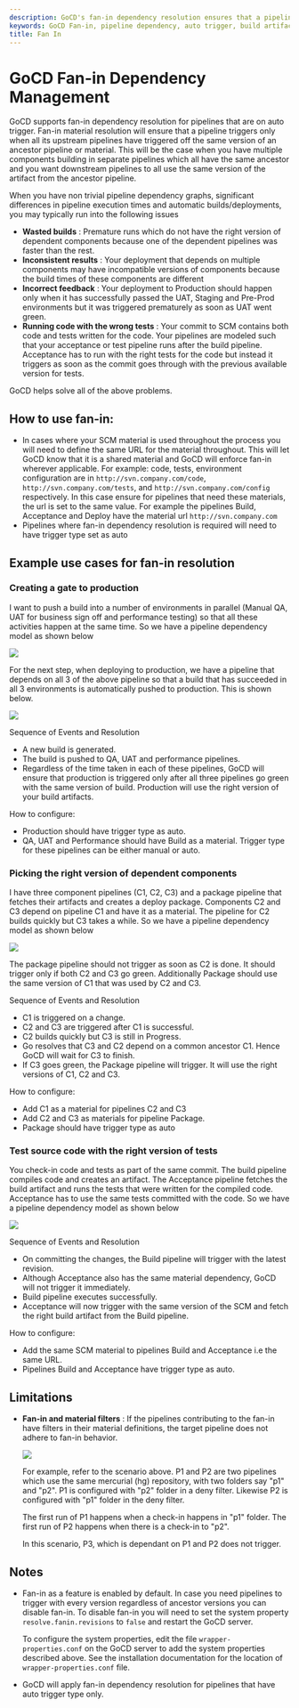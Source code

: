 ```yaml
---
description: GoCD's fan-in dependency resolution ensures that a pipeline triggers only when all its upstream pipelines have triggered off the same version of material.
keywords: GoCD Fan-in, pipeline dependency, auto trigger, build artifact, upstream pipeline, downstream pip
title: Fan In
---
```


# GoCD Fan-in Dependency Management

GoCD supports fan-in dependency resolution for pipelines that are on auto trigger. Fan-in material resolution will ensure that a pipeline triggers only when all its upstream pipelines have triggered off the same version of an ancestor pipeline or material. This will be the case when you have multiple components building in separate pipelines which all have the same ancestor and you want downstream pipelines to all use the same version of the artifact from the ancestor pipeline.

When you have non trivial pipeline dependency graphs, significant differences in pipeline execution times and automatic builds/deployments, you may typically run into the following issues

- **Wasted builds** : Premature runs which do not have the right version of dependent components because one of the dependent pipelines was faster than the rest.
- **Inconsistent results** : Your deployment that depends on multiple components may have incompatible versions of components because the build times of these components are different
- **Incorrect feedback** : Your deployment to Production should happen only when it has successfully passed the UAT, Staging and Pre-Prod environments but it was triggered prematurely as soon as UAT went green.
- **Running code with the wrong tests** : Your commit to SCM contains both code and tests written for the code. Your pipelines are modeled such that your acceptance or test pipeline runs after the build pipeline. Acceptance has to run with the right tests for the code but instead it triggers as soon as the commit goes through with the previous available version for tests.

GoCD helps solve all of the above problems.

## How to use fan-in:

- In cases where your SCM material is used throughout the process you will need to define the same URL for the material throughout. This will let GoCD know that it is a shared material and GoCD will enforce fan-in wherever applicable. For example: code, tests, environment configuration are in `http://svn.company.com/code`, `http://svn.company.com/tests`, and `http://svn.company.com/config` respectively. In this case ensure for pipelines that need these materials, the url is set to the same value. For example the pipelines Build, Acceptance and Deploy have the material url `http://svn.company.com`
- Pipelines where fan-in dependency resolution is required will need to have trigger type set as auto

## Example use cases for fan-in resolution

### Creating a gate to production

I want to push a build into a number of environments in parallel (Manual QA, UAT for business sign off and performance testing) so that all these activities happen at the same time. So we have a pipeline dependency model as shown below

![](../images/fanin_1_1.png)

For the next step, when deploying to production, we have a pipeline that depends on all 3 of the above pipeline so that a build that has succeeded in all 3 environments is automatically pushed to production. This is shown below.

![](../images/fanin_1_2.png)

Sequence of Events and Resolution

- A new build is generated.
- The build is pushed to QA, UAT and performance pipelines.
- Regardless of the time taken in each of these pipelines, GoCD will ensure that production is triggered only after all three pipelines go green with the same version of build. Production will use the right version of your build artifacts.

How to configure:

- Production should have trigger type as auto.
- QA, UAT and Performance should have Build as a material. Trigger type for these pipelines can be either manual or auto.

### Picking the right version of dependent components

I have three component pipelines (C1, C2, C3) and a package pipeline that fetches their artifacts and creates a deploy package. Components C2 and C3 depend on pipeline C1 and have it as a material. The pipeline for C2 builds quickly but C3 takes a while. So we have a pipeline dependency model as shown below

![](../images/fanin_2_1.png)

The package pipeline should not trigger as soon as C2 is done. It should trigger only if both C2 and C3 go green. Additionally Package should use the same version of C1 that was used by C2 and C3.

Sequence of Events and Resolution

- C1 is triggered on a change.
- C2 and C3 are triggered after C1 is successful.
- C2 builds quickly but C3 is still in Progress.
- Go resolves that C3 and C2 depend on a common ancestor C1. Hence GoCD will wait for C3 to finish.
- If C3 goes green, the Package pipeline will trigger. It will use the right versions of C1, C2 and C3.

How to configure:

- Add C1 as a material for pipelines C2 and C3
- Add C2 and C3 as materials for pipeline Package.
- Package should have trigger type as auto

### Test source code with the right version of tests

You check-in code and tests as part of the same commit. The build pipeline compiles code and creates an artifact. The Acceptance pipeline fetches the build artifact and runs the tests that were written for the compiled code. Acceptance has to use the same tests committed with the code. So we have a pipeline dependency model as shown below

![](../images/fanin_3_1.png)

Sequence of Events and Resolution

- On committing the changes, the Build pipeline will trigger with the latest revision.
- Although Acceptance also has the same material dependency, GoCD will not trigger it immediately.
- Build pipeline executes successfully.
- Acceptance will now trigger with the same version of the SCM and fetch the right build artifact from the Build pipeline.

How to configure:

- Add the same SCM material to pipelines Build and Acceptance i.e the same URL.
- Pipelines Build and Acceptance have trigger type as auto.

## Limitations

- **Fan-in and material filters** : If the pipelines contributing to the fan-in have filters in their material definitions, the target pipeline does not adhere to fan-in behavior.

    ![](../images/ignored_files.png)

    For example, refer to the scenario above. P1 and P2 are two pipelines which use the same mercurial (hg) repository, with two folders say "p1" and "p2". P1 is configured with "p2" folder in a deny filter. Likewise P2 is configured with "p1" folder in the deny filter.

    The first run of P1 happens when a check-in happens in "p1" folder. The first run of P2 happens when there is a check-in to "p2".

    In this scenario, P3, which is dependant on P1 and P2 does not trigger.

## Notes

- Fan-in as a feature is enabled by default. In case you need pipelines to trigger with every version regardless of ancestor versions you can disable fan-in. To disable fan-in you will need to set the system property `resolve.fanin.revisions` to `false` and restart the GoCD server.

    To configure the system properties, edit the file `wrapper-properties.conf` on the GoCD server to add the system properties described above. See the installation documentation for the location of `wrapper-properties.conf` file.

- GoCD will apply fan-in dependency resolution for pipelines that have auto trigger type only.
